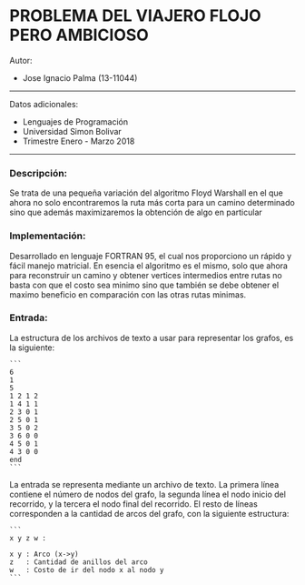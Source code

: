 # PROBLEMA DEL VIAJERO FLOJO PERO AMBICIOSO

Autor:
- Jose Ignacio Palma (13-11044)

***********************************************************

Datos adicionales:
- Lenguajes de Programación
- Universidad Simon Bolivar
- Trimestre Enero - Marzo 2018

******************************************************************************************************

### Descripción:

Se trata de una pequeña variación del algoritmo Floyd Warshall en el que ahora no solo encontraremos
la ruta más corta para un camino determinado sino que además maximizaremos la obtención de algo en
particular

### Implementación:

Desarrollado en lenguaje FORTRAN 95, el cual nos proporciono un rápido y fácil manejo matricial. 
En esencia el algoritmo es el mismo, solo que ahora para reconstruir un camino y obtener vertices
intermedios entre rutas no basta con que el costo sea minimo sino que también se debe obtener el 
maximo beneficio en comparación con las otras rutas minimas.

### Entrada:

La estructura de los archivos de texto a usar para representar los grafos, es la siguiente:

	```
	6
	1
	5
	1 2 1 2
	1 4 1 1
	2 3 0 1
	2 5 0 1
	3 5 0 2
	3 6 0 0
	4 5 0 1
	4 3 0 0
	end
	```

La entrada se representa mediante un archivo de texto. La primera línea contiene el número de nodos del grafo, la segunda línea el nodo inicio del recorrido, y la tercera el nodo final del recorrido. El resto de líneas corresponden a la cantidad de arcos del grafo, con la siguiente estructura:

	```
	x y z w : 
						
	x y : Arco (x->y)					
	z   : Cantidad de anillos del arco					
	w   : Costo de ir del nodo x al nodo y
	```
